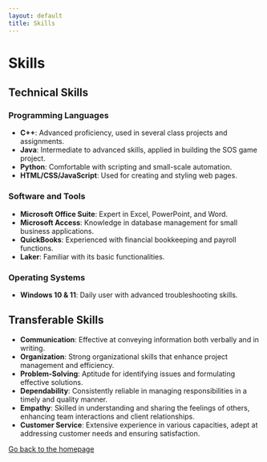 ```yaml
---
layout: default
title: Skills
---
```


# Skills

## Technical Skills

### Programming Languages
- **C++**: Advanced proficiency, used in several class projects and assignments.
- **Java**: Intermediate to advanced skills, applied in building the SOS game project.
- **Python**: Comfortable with scripting and small-scale automation.
- **HTML/CSS/JavaScript**: Used for creating and styling web pages.

### Software and Tools
- **Microsoft Office Suite**: Expert in Excel, PowerPoint, and Word.
- **Microsoft Access**: Knowledge in database management for small business applications.
- **QuickBooks**: Experienced with financial bookkeeping and payroll functions.
- **Laker**: Familiar with its basic functionalities.

### Operating Systems
- **Windows 10 & 11**: Daily user with advanced troubleshooting skills.

## Transferable Skills
- **Communication**: Effective at conveying information both verbally and in writing.
- **Organization**: Strong organizational skills that enhance project management and efficiency.
- **Problem-Solving**: Aptitude for identifying issues and formulating effective solutions.
- **Dependability**: Consistently reliable in managing responsibilities in a timely and quality manner.
- **Empathy**: Skilled in understanding and sharing the feelings of others, enhancing team interactions and client relationships.
- **Customer Service**: Extensive experience in various capacities, adept at addressing customer needs and ensuring satisfaction.

[Go back to the homepage](/)
